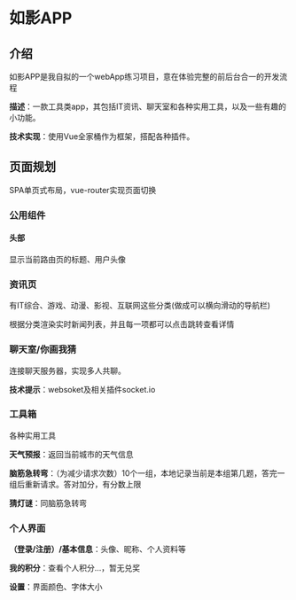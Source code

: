 # 如影APP

## 介绍

如影APP是我自拟的一个webApp练习项目，意在体验完整的前后台合一的开发流程

**描述**：一款工具类app，其包括IT资讯、聊天室和各种实用工具，以及一些有趣的小功能。

**技术实现**：使用Vue全家桶作为框架，搭配各种插件。



## 页面规划

SPA单页式布局，vue-router实现页面切换

### 公用组件

#### 头部

显示当前路由页的标题、用户头像

### 资讯页

有IT综合、游戏、动漫、影视、互联网这些分类(做成可以横向滑动的导航栏)

根据分类渲染实时新闻列表，并且每一项都可以点击跳转查看详情

### 聊天室/你画我猜

连接聊天服务器，实现多人共聊。

**技术提示**：websoket及相关插件socket.io

### 工具箱

各种实用工具

**天气预报**：返回当前城市的天气信息

**脑筋急转弯**：（为减少请求次数）10个一组，本地记录当前是本组第几题，答完一组后重新请求。答对加分，有分数上限

**猜灯谜**：同脑筋急转弯

### 个人界面

**（登录/注册）/基本信息**：头像、昵称、个人资料等

**我的积分**：查看个人积分...，暂无兑奖

**设置**：界面颜色、字体大小











